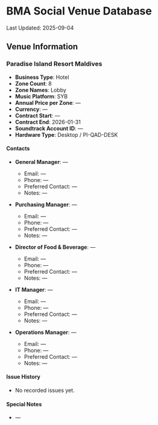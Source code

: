 # BMA Social Venue Database

Last Updated: 2025-09-04

## Venue Information

### Paradise Island Resort Maldives
- **Business Type**: Hotel
- **Zone Count**: 8
- **Zone Names**: Lobby
- **Music Platform**: SYB
- **Annual Price per Zone**: —
- **Currency**: —
- **Contract Start**: —
- **Contract End**: 2026-01-31
- **Soundtrack Account ID**: —
- **Hardware Type**: Desktop / PI-QAD-DESK

#### Contacts
- **General Manager**: —
  - Email: —
  - Phone: —
  - Preferred Contact: —
  - Notes: —

- **Purchasing Manager**: —
  - Email: —
  - Phone: —
  - Preferred Contact: —
  - Notes: —

- **Director of Food & Beverage**: —
  - Email: —
  - Phone: —
  - Preferred Contact: —
  - Notes: —

- **IT Manager**: —
  - Email: —
  - Phone: —
  - Preferred Contact: —
  - Notes: —

- **Operations Manager**: —
  - Email: —
  - Phone: —
  - Preferred Contact: —
  - Notes: —

#### Issue History
- No recorded issues yet.

#### Special Notes
- —

